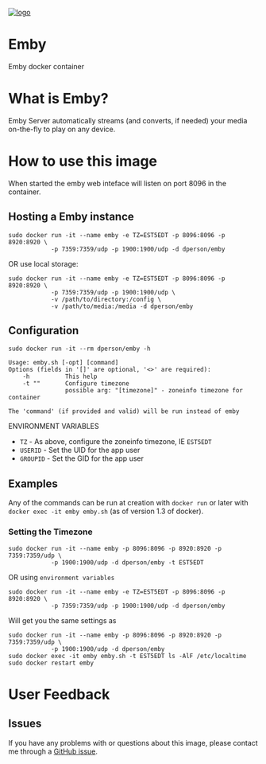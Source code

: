 [![logo](https://raw.githubusercontent.com/dperson/emby/master/logo.png)](http://emby.media/)

# Emby

Emby docker container

# What is Emby?

Emby Server automatically streams (and converts, if needed) your media
on-the-fly to play on any device.

# How to use this image

When started the emby web inteface will listen on port 8096 in the container.

## Hosting a Emby instance

    sudo docker run -it --name emby -e TZ=EST5EDT -p 8096:8096 -p 8920:8920 \
                -p 7359:7359/udp -p 1900:1900/udp -d dperson/emby

OR use local storage:

    sudo docker run -it --name emby -e TZ=EST5EDT -p 8096:8096 -p 8920:8920 \
                -p 7359:7359/udp -p 1900:1900/udp \
                -v /path/to/directory:/config \
                -v /path/to/media:/media -d dperson/emby

## Configuration

    sudo docker run -it --rm dperson/emby -h

    Usage: emby.sh [-opt] [command]
    Options (fields in '[]' are optional, '<>' are required):
        -h          This help
        -t ""       Configure timezone
                    possible arg: "[timezone]" - zoneinfo timezone for container

    The 'command' (if provided and valid) will be run instead of emby

ENVIRONMENT VARIABLES

 * `TZ` - As above, configure the zoneinfo timezone, IE `EST5EDT`
 * `USERID` - Set the UID for the app user
 * `GROUPID` - Set the GID for the app user

## Examples

Any of the commands can be run at creation with `docker run` or later with
`docker exec -it emby emby.sh` (as of version 1.3 of docker).

### Setting the Timezone

    sudo docker run -it --name emby -p 8096:8096 -p 8920:8920 -p 7359:7359/udp \
                -p 1900:1900/udp -d dperson/emby -t EST5EDT

OR using `environment variables`

    sudo docker run -it --name emby -e TZ=EST5EDT -p 8096:8096 -p 8920:8920 \
                -p 7359:7359/udp -p 1900:1900/udp -d dperson/emby

Will get you the same settings as

    sudo docker run -it --name emby -p 8096:8096 -p 8920:8920 -p 7359:7359/udp \
                -p 1900:1900/udp -d dperson/emby
    sudo docker exec -it emby emby.sh -t EST5EDT ls -AlF /etc/localtime
    sudo docker restart emby

# User Feedback

## Issues

If you have any problems with or questions about this image, please contact me
through a [GitHub issue](https://github.com/dperson/emby/issues).